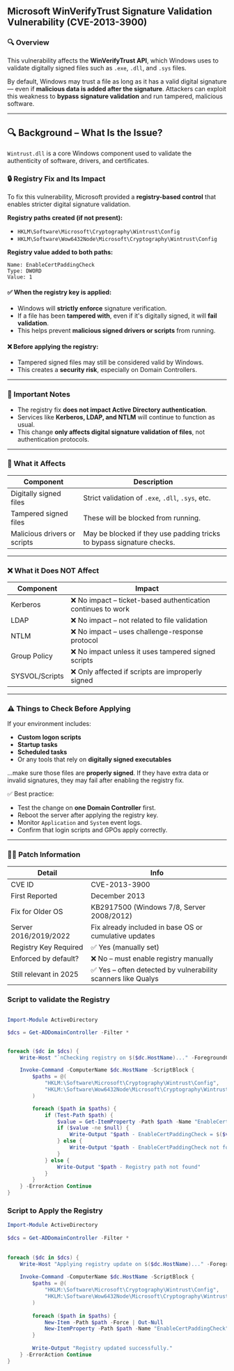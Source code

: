 ## Microsoft WinVerifyTrust Signature Validation Vulnerability (CVE-2013-3900)

### 🔍 Overview

This vulnerability affects the **WinVerifyTrust API**, which Windows uses to validate digitally signed files such as `.exe`, `.dll`, and `.sys` files.

By default, Windows may trust a file as long as it has a valid digital signature — even if **malicious data is added after the signature**. Attackers can exploit this weakness to **bypass signature validation** and run tampered, malicious software.

---

## 🔍 Background – What Is the Issue?

`Wintrust.dll` is a core Windows component used to validate the authenticity of software, drivers, and certificates.

### 🔒 Registry Fix and Its Impact

To fix this vulnerability, Microsoft provided a **registry-based control** that enables stricter digital signature validation.

**Registry paths created (if not present):**
- `HKLM\Software\Microsoft\Cryptography\Wintrust\Config`
- `HKLM\Software\Wow6432Node\Microsoft\Cryptography\Wintrust\Config`

**Registry value added to both paths:**
```reg
Name: EnableCertPaddingCheck
Type: DWORD
Value: 1
```

#### ✅ When the registry key is applied:

* Windows will **strictly enforce** signature verification.
* If a file has been **tampered with**, even if it's digitally signed, it will **fail validation**.
* This helps prevent **malicious signed drivers or scripts** from running.

#### ❌ Before applying the registry:

* Tampered signed files may still be considered valid by Windows.
* This creates a **security risk**, especially on Domain Controllers.

---

### 🧠 Important Notes

* The registry fix **does not impact Active Directory authentication**.
* Services like **Kerberos, LDAP, and NTLM** will continue to function as usual.
* This change **only affects digital signature validation of files**, not authentication protocols.

---

### 🔐 What it Affects

| Component                    | Description                                                           |
| ---------------------------- | --------------------------------------------------------------------- |
| Digitally signed files       | Strict validation of `.exe`, `.dll`, `.sys`, etc.                     |
| Tampered signed files        | These will be blocked from running.                                   |
| Malicious drivers or scripts | May be blocked if they use padding tricks to bypass signature checks. |

---

### ❌ What it Does **NOT** Affect

| Component      | Impact                                                      |
| -------------- | ----------------------------------------------------------- |
| Kerberos       | ❌ No impact – ticket-based authentication continues to work |
| LDAP           | ❌ No impact – not related to file validation                |
| NTLM           | ❌ No impact – uses challenge-response protocol              |
| Group Policy   | ❌ No impact unless it uses tampered signed scripts          |
| SYSVOL/Scripts | ❌ Only affected if scripts are improperly signed            |

---

### ⚠️ Things to Check Before Applying

If your environment includes:

* **Custom logon scripts**
* **Startup tasks**
* **Scheduled tasks**
* Or any tools that rely on **digitally signed executables**

...make sure those files are **properly signed**. If they have extra data or invalid signatures, they may fail after enabling the registry fix.

✅ Best practice:

* Test the change on **one Domain Controller** first.
* Reboot the server after applying the registry key.
* Monitor `Application` and `System` event logs.
* Confirm that login scripts and GPOs apply correctly.

---

### 👨‍💻 Patch Information

| Detail                 | Info                                                         |
| ---------------------- | ------------------------------------------------------------ |
| CVE ID                 | CVE-2013-3900                                                |
| First Reported         | December 2013                                                |
| Fix for Older OS       | KB2917500 (Windows 7/8, Server 2008/2012)                    |
| Server 2016/2019/2022  | Fix already included in base OS or cumulative updates        |
| Registry Key Required  | ✅ Yes (manually set)                                         |
| Enforced by default?   | ❌ No – must enable registry manually                         |
| Still relevant in 2025 | ✅ Yes – often detected by vulnerability scanners like Qualys |


### Script to validate the Registry

```Powershell 

Import-Module ActiveDirectory

$dcs = Get-ADDomainController -Filter *


foreach ($dc in $dcs) {
    Write-Host "`nChecking registry on $($dc.HostName)..." -ForegroundColor Cyan

    Invoke-Command -ComputerName $dc.HostName -ScriptBlock {
        $paths = @(
            "HKLM:\Software\Microsoft\Cryptography\Wintrust\Config",
            "HKLM:\Software\Wow6432Node\Microsoft\Cryptography\Wintrust\Config"
        )

        foreach ($path in $paths) {
            if (Test-Path $path) {
                $value = Get-ItemProperty -Path $path -Name "EnableCertPaddingCheck" -ErrorAction SilentlyContinue
                if ($value -ne $null) {
                    Write-Output "$path - EnableCertPaddingCheck = $($value.EnableCertPaddingCheck)"
                } else {
                    Write-Output "$path - EnableCertPaddingCheck not found"
                }
            } else {
                Write-Output "$path - Registry path not found"
            }
        }
    } -ErrorAction Continue
}


```


### Script to Apply the Registry

```Powershell 
Import-Module ActiveDirectory
 
$dcs = Get-ADDomainController -Filter *
 
 
foreach ($dc in $dcs) {
    Write-Host "Applying registry update on $($dc.HostName)..." -ForegroundColor Cyan
 
    Invoke-Command -ComputerName $dc.HostName -ScriptBlock {
        $paths = @(
            "HKLM:\Software\Microsoft\Cryptography\Wintrust\Config",
            "HKLM:\Software\Wow6432Node\Microsoft\Cryptography\Wintrust\Config"
        )
 
        foreach ($path in $paths) {
            New-Item -Path $path -Force | Out-Null
            New-ItemProperty -Path $path -Name "EnableCertPaddingCheck" -Value 1 -PropertyType DWord -Force | Out-Null
        }
 
        Write-Output "Registry updated successfully."
    } -ErrorAction Continue
}


```
